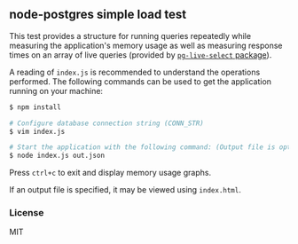 ## node-postgres simple load test

This test provides a structure for running queries repeatedly while measuring the
application's memory usage as well as measuring response times on an array of live
queries (provided by [`pg-live-select` package](https://github.com/numtel/pg-live-select)).

A reading of `index.js` is recommended to understand the operations performed. The following commands can be used to get the application running on your machine:

```bash
$ npm install

# Configure database connection string (CONN_STR)
$ vim index.js

# Start the application with the following command: (Output file is optional)
$ node index.js out.json
```

Press `ctrl+c` to exit and display memory usage graphs.

If an output file is specified, it may be viewed using `index.html`.

### License

MIT
